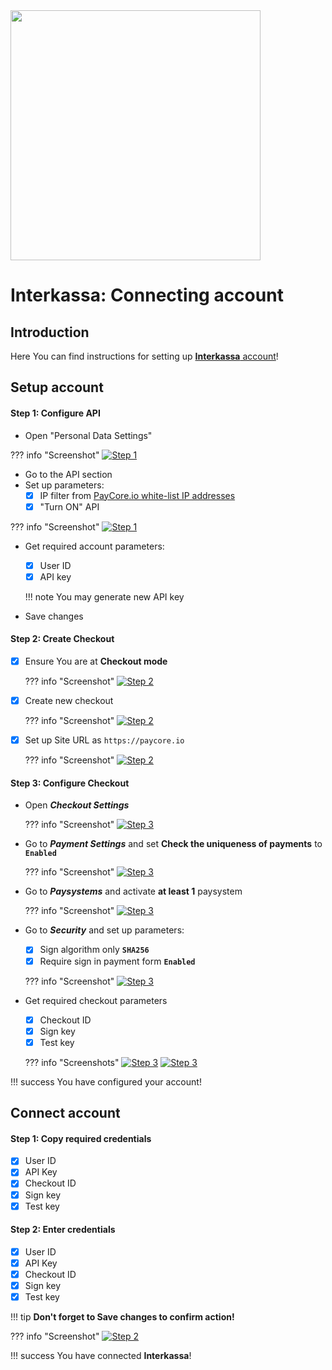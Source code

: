 <img src="https://static.openfintech.io/payment_providers/interkassa/logo.svg?w=400" width="400px" >

# Interkassa: Connecting account

## Introduction

Here You can find  instructions for setting up <a href="https://www.interkassa.com" target="_blank" rel="noopener">**Interkassa** account</a>!


## Setup account

#### Step 1: Configure API 
- Open "Personal Data Settings"

??? info "Screenshot"
    [![Step 1](images/interkassa-step1.png)](images/interkassa-step1.png)

- Go to the API section
- Set up parameters:
    - [x] IP filter from [PayСore.io white-list IP addresses](/ips/#white-list-ip-addresses)
    - [x] "Turn ON" API

??? info "Screenshot"
    [![Step 1](images/interkassa-step1_1.png)](images/interkassa-step1_1.png)


 - Get required account parameters:   
   
    - [x] User ID
    - [x] API key 

    !!! note
        You may generate new API key

- Save changes
#### Step 2: Create Checkout

- [x] Ensure You are at **Checkout mode**
    
    ??? info "Screenshot"
        [![Step 2](images/interkassa-step2.png)](images/interkassa-step2.png)

- [x] Create new checkout
    
    ??? info "Screenshot"
        [![Step 2](images/interkassa-step2_1.png)](images/interkassa-step2_1.png)

- [x] Set up  Site URL as ```https://paycore.io```
      
    ??? info "Screenshot"
        [![Step 2](images/interkassa-step2_2.png)](images/interkassa-step2_2.png)

#### Step 3: Configure Checkout

- Open **_Checkout Settings_**

    ??? info "Screenshot"
        [![Step 3](images/interkassa-step3_1.png)](images/interkassa-step3_1.png)

- Go to **_Payment Settings_** and set **Check the uniqueness of payments** to **```Enabled```**
   
    ??? info "Screenshot"
        [![Step 3](images/interkassa-step3_2_1.png)](images/interkassa-step3_2_1.png)

- Go to **_Paysystems_** and activate **at least 1** paysystem

    ??? info "Screenshot"
        [![Step 3](images/interkassa-step3_2.png)](images/interkassa-step3_2.png)

- Go to **_Security_** and set up parameters:
    - [x] Sign algorithm only **```SHA256```**
    - [x] Require sign in payment form  **```Enabled```**

    ??? info "Screenshot"
        [![Step 3](images/interkassa-step3_3.png)](images/interkassa-step3_3.png)

- Get required checkout parameters
    
    - [x] Checkout ID
    - [x] Sign key
    - [x] Test key

    ??? info "Screenshots"
        [![Step 3](images/interkassa-step3_4.png)](images/interkassa-step3_4.png)
        [![Step 3](images/interkassa-step3_5.png)](images/interkassa-step3_5.png)

!!! success
    You have configured your account!
    
## Connect account

#### Step 1: Copy required credentials

- [x] User ID
- [x] API Key
- [x] Checkout ID
- [x] Sign key
- [x] Test key

#### Step 2: Enter credentials

- [x] User ID
- [x] API Key
- [x] Checkout ID
- [x] Sign key
- [x] Test key

!!! tip
    **Don't forget to Save changes to confirm action!**

??? info "Screenshot"
    [![Step 2](images/interkassa-step_connect.png)](images/interkassa-step_connect.png)


!!! success
    You have connected **Interkassa**!